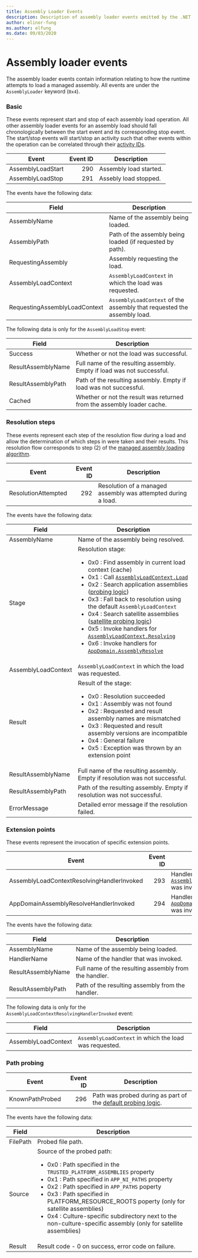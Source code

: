 ```yaml
---
title: Assembly Loader Events
description: Description of assembly loader events emitted by the .NET Core runtime
author: elinor-fung
ms.author: elfung
ms.date: 09/03/2020
---
```


# Assembly loader events

The assembly loader events contain information relating to how the runtime attempts to load a managed assembly. All events are under the `AssemblyLoader` keyword (`0x4`).

### Basic

These events represent start and stop of each assembly load operation. All other assembly loader events for an assembly load should fall chronologically between the start event and its corresponding stop event. The start/stop events will start/stop an activity such that other events within the operation can be correlated through their [activity IDs](/dotnet/api/system.diagnostics.tracing.eventwritteneventargs.activityid).

| Event             | Event ID | Description            |
| ----------------- | -------: | ---------------------- |
| AssemblyLoadStart |      290 | Assembly load started. |
| AssemblyLoadStop  |      291 | Assebly load stopped.  |

The events have the following data:

| Field                         | Description |
| ----------------------------- | ----------- |
| AssemblyName                  | Name of the assembly being loaded. |
| AssemblyPath                  | Path of the assembly being loaded (if requested by path). |
| RequestingAssembly            | Assembly requesting the load. |
| AssemblyLoadContext           | `AssemblyLoadContext` in which the load was requested. |
| RequestingAssemblyLoadContext | `AssemblyLoadContext` of the assembly that requested the assembly load. |

The following data is only for the `AssemblyLoadStop` event:

| Field                 | Description |
| --------------------- | ----------- |
| Success               | Whether or not the load was successful. |
| ResultAssemblyName    | Full name of the resulting assembly. Empty if load was not successful. |
| ResultAssemblyPath    | Path of the resulting assembly. Empty if load was not successful. |
| Cached                | Whether or not the result was returned from the assembly loader cache. |

### Resolution steps

These events represent each step of the resolution flow during a load and allow the determination of which steps in were taken and their results. This resolution flow corresponds to step (2) of the [managed assembly loading algorithm](loading-managed.md#algorithm).

| Event               | Event ID | Description |
| ------------------- | -------: | ----------- |
| ResolutionAttempted |      292 | Resolution of a managed assembly was attempted during a load. |

The events have the following data:

| Field                 | Description |
| --------------------- | ----------- |
| AssemblyName          | Name of the assembly being resolved. |
| Stage                 | Resolution stage:<ul><li>0x0 : Find assembly in current load context (cache)</li><li>0x1 : Call [`AssemblyLoadContext.Load`](/dotnet/api/system.runtime.loader.assemblyloadcontext.load)</li><li>0x2 : Search application assemblies ([probing logic](default-probing.md#managed-assembly-default-probing))</li><li>0x3 : Fall back to resolution using the default `AssemblyLoadContext`</li><li>0x4 : Search satellite assemblies ([satellite probing logic](default-probing.md#satellite-resource-assembly-probing))</li><li>0x5 : Invoke handlers for [`AssemblyLoadContext.Resolving`](/dotnet/api/system.runtime.loader.assemblyloadcontext.resolving)</li><li>0x6 : Invoke handlers for [`AppDomain.AssemblyResolve`](/dotnet/api/system.appdomain.assemblyresolve)</li></ul> |
| AssemblyLoadContext   | `AssemblyLoadContext` in which the load was requested. |
| Result                | Result of the stage:<ul><li>0x0 : Resolution succeeded</li><li>0x1 : Assembly was not found</li><li>0x2 : Requested and result assembly names are mismatched</li><li>0x3 : Requested and result assembly versions are incompatible</li><li>0x4 : General failure</li><li>0x5 : Exception was thrown by an extension point</li></ul> |
| ResultAssemblyName    | Full name of the resulting assembly. Empty if resolution was not successful. |
| ResultAssemblyPath    | Path of the resulting assembly. Empty if resolution was not successful. |
| ErrorMessage          | Detailed error message if the resolution failed. |

### Extension points

These events represent the invocation of specific extension points.

| Event                                      | Event ID | Description |
| ------------------------------------------ | -------: | ----------- |
| AssemblyLoadContextResolvingHandlerInvoked |      293 | Handler for [`AssemblyLoadContext.Resolving`](/dotnet/api/system.runtime.loader.assemblyloadcontext.resolving) was invoked. |
| AppDomainAssemblyResolveHandlerInvoked     |      294 | Handler for [`AppDomain.AssemblyResolve`](/dotnet/api/system.appdomain.assemblyresolve) was invoked. |

The events have the following data:

| Field                 | Description |
| --------------------- | ----------- |
| AssemblyName          | Name of the assembly being loaded. |
| HandlerName           | Name of the handler that was invoked. |
| ResultAssemblyName    | Full name of the resulting assembly from the handler. |
| ResultAssemblyPath    | Path of the resulting assembly from the handler. |

The following data is only for the `AssemblyLoadContextResolvingHandlerInvoked` event:

| Field                 | Description |
| --------------------- | ----------- |
| AssemblyLoadContext   | `AssemblyLoadContext` in which the load was requested. |

### Path probing
| Event           | Event ID | Description |
| --------------- | -------: | ----------- |
| KnownPathProbed |      296 | Path was probed during as part of the [default probing logic](default-probing.md). |

The events have the following data:

| Field     | Description |
| --------- | ----------- |
| FilePath  | Probed file path. |
| Source    | Source of the probed path:<ul><li>0x0 : Path specified in the `TRUSTED_PLATFORM_ASSEMBLIES` property</li><li>0x1 : Path specified in `APP_NI_PATHS` property</li><li>0x2 : Path specified in `APP_PATHS` poperty</li><li>0x3 : Path specified in PLATFORM_RESOURCE_ROOTS poperty (only for satellite assemblies)</li><li>0x4 : Culture-specific subdirectory next to the non-culture-specific assembly (only for satellite assemblies)</li></ul> |
| Result    | Result code - 0 on success, error code on failure. |
